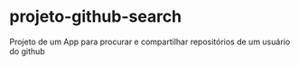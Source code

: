 # projeto-github-search
Projeto de um App para procurar e compartilhar repositórios de um usuário do github 
